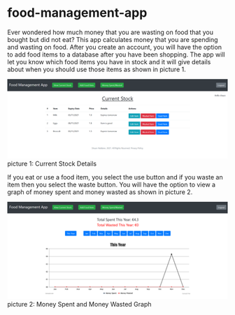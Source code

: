 # food-management-app

Ever wondered how much money that you are wasting on food that you bought but did not eat? This app calculates money that you are spending and wasting on food.
After you create an account, you will have the option to add food items to a database after you have been shopping. The app will let you know which food items 
you have in stock and it will give details about when you should use those items as shown in picture 1.

![Main Screen](https://raw.githubusercontent.com/ShaunHaldane/images/main/FoodManagementAppScreenshot2.png)
picture 1: Current Stock Details


If you eat or use a food item, you select the use button and if you waste an item then you select the waste button. You will have the option to view a graph of
money spent and money wasted as shown in picture 2.

![Money Apent and Money Wasted](https://raw.githubusercontent.com/ShaunHaldane/images/main/FoodManagementAppScreenshot4.png)
picture 2: Money Spent and Money Wasted Graph
